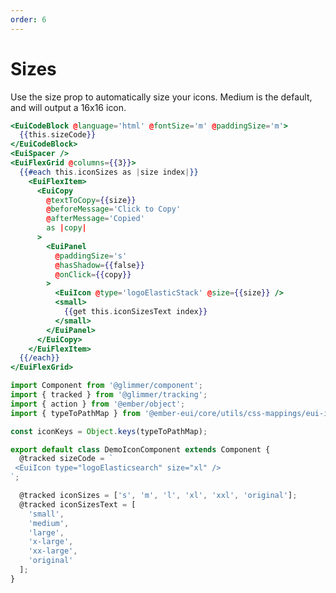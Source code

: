 ```yaml
---
order: 6
---
```


# Sizes

<EuiText>
  <p>Use the <EuiCode @language="text">size</EuiCode> prop to automatically size your icons. Medium is the default, and will output a <EuiCode @language="text">16x16</EuiCode> icon.</p>
</EuiText>

```hbs template
<EuiCodeBlock @language='html' @fontSize='m' @paddingSize='m'>
  {{this.sizeCode}}
</EuiCodeBlock>
<EuiSpacer />
<EuiFlexGrid @columns={{3}}>
  {{#each this.iconSizes as |size index|}}
    <EuiFlexItem>
      <EuiCopy
        @textToCopy={{size}}
        @beforeMessage='Click to Copy'
        @afterMessage='Copied'
        as |copy|
      >
        <EuiPanel
          @paddingSize='s'
          @hasShadow={{false}}
          @onClick={{copy}}
        >
          <EuiIcon @type='logoElasticStack' @size={{size}} />
          <small>
            {{get this.iconSizesText index}}
          </small>
        </EuiPanel>
      </EuiCopy>
    </EuiFlexItem>
  {{/each}}
</EuiFlexGrid>
```

```js component
import Component from '@glimmer/component';
import { tracked } from '@glimmer/tracking';
import { action } from '@ember/object';
import { typeToPathMap } from '@ember-eui/core/utils/css-mappings/eui-icon';

const iconKeys = Object.keys(typeToPathMap);

export default class DemoIconComponent extends Component {
  @tracked sizeCode = `
 <EuiIcon type="logoElasticsearch" size="xl" />
`;

  @tracked iconSizes = ['s', 'm', 'l', 'xl', 'xxl', 'original'];
  @tracked iconSizesText = [
    'small',
    'medium',
    'large',
    'x-large',
    'xx-large',
    'original'
  ];
}
```
